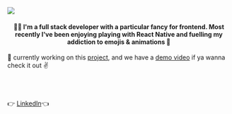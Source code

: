 <p>
  <img src="https://s8.gifyu.com/images/HI-IM-MAYLYNN-2.gif"/>
</p>

#### <div align="center"> :raising_hand_woman: I'm a full stack developer with a particular fancy for frontend. Most recently I've been enjoying playing with React Native and fuelling my addiction to emojis & animations :grimacing: </div>

:balloon: currently working on this [project](https://github.com/maylynn-ng/beerb), and we have a [demo video](https://www.youtube.com/watch?v=wZ4gDSbOGk4&feature=youtu.be) if ya wanna check it out :v: </div>

<br> 
<br>

👉 [LinkedIn](https://www.linkedin.com/in/maylynn-ng/)👈 
